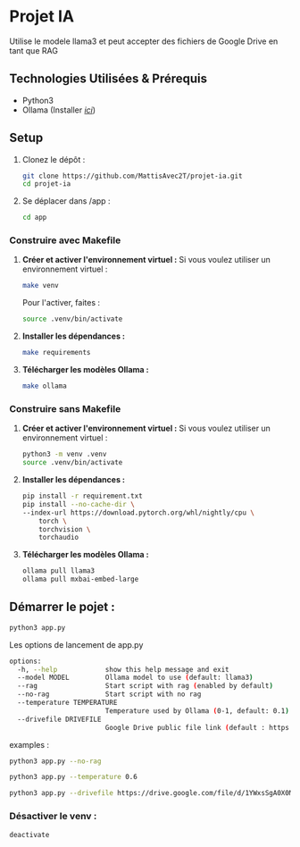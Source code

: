 # Projet IA

Utilise le modele llama3 et peut accepter des fichiers de Google Drive en tant que RAG

## Technologies Utilisées & Prérequis

- Python3
- Ollama (Installer _[ici](https://ollama.com/download)_)

## Setup

1. Clonez le dépôt :
    ```bash
    git clone https://github.com/MattisAvec2T/projet-ia.git
    cd projet-ia
    ```

2. Se déplacer dans /app :
    ```bash
    cd app
    ```

### Construire avec Makefile

1. **Créer et activer l'environnement virtuel :**
    Si vous voulez utiliser un environnement virtuel :
    ```bash
    make venv
    ```
    Pour l'activer, faites :
    ```bash
    source .venv/bin/activate
    ```

2. **Installer les dépendances :**
    ```bash
    make requirements
    ```

3. **Télécharger les modèles Ollama :**
    ```bash
    make ollama
    ```

### Construire sans Makefile

1. **Créer et activer l'environnement virtuel :**
    Si vous voulez utiliser un environnement virtuel :
    ```bash
    python3 -m venv .venv
    source .venv/bin/activate
    ```

2. **Installer les dépendances :**
    ```bash
    pip install -r requirement.txt
    pip install --no-cache-dir \
    --index-url https://download.pytorch.org/whl/nightly/cpu \
        torch \
        torchvision \
        torchaudio
    ```

3. **Télécharger les modèles Ollama :**
    ```bash
    ollama pull llama3
    ollama pull mxbai-embed-large
    ```

## Démarrer le pojet :

```bash
python3 app.py
```

Les options de lancement de app.py
```bash
options:
  -h, --help            show this help message and exit
  --model MODEL         Ollama model to use (default: llama3)
  --rag                 Start script with rag (enabled by default)
  --no-rag              Start script with no rag
  --temperature TEMPERATURE
                        Temperature used by Ollama (0-1, default: 0.1)
  --drivefile DRIVEFILE
                        Google Drive public file link (default : https://drive.google.com/file/d/1YWxsSgA0X0M1bI0W4-8VXIUoP10S57I8/view?usp=drive_link)
```

examples :

```bash
python3 app.py --no-rag
````

```bash
python3 app.py --temperature 0.6
```

```bash
python3 app.py --drivefile https://drive.google.com/file/d/1YWxsSgA0X0M1bI0W4-8VXIUoP10S57I8/view?usp=drive_link
```

### Désactiver le venv :
```bash
deactivate
```
